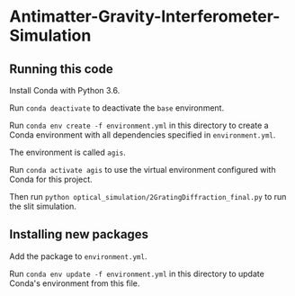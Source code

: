 # Antimatter-Gravity-Interferometer-Simulation

## Running this code

Install Conda with Python 3.6.

Run `conda deactivate` to deactivate the `base` environment.

Run `conda env create -f environment.yml` in this directory to create a Conda environment with all dependencies specified in `environment.yml`.

The environment is called `agis`.

Run `conda activate agis` to use the virtual environment configured with Conda for this project.

Then run `python optical_simulation/2GratingDiffraction_final.py` to run the slit simulation.

## Installing new packages

Add the package to `environment.yml`.

Run `conda env update -f environment.yml` in this directory to update Conda's environment from this file.
